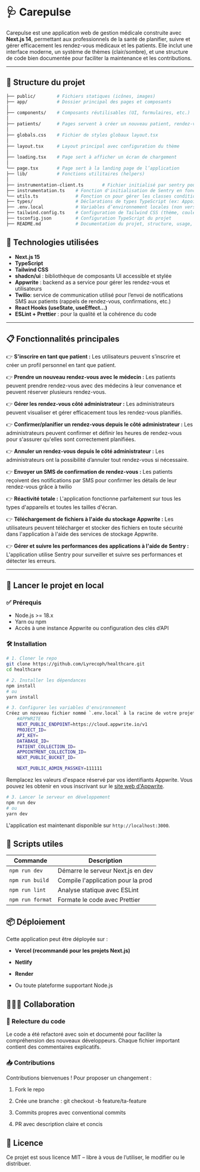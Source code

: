 # 🩺 Carepulse

Carepulse est une application web de gestion médicale construite avec **Next.js 14**, permettant aux professionnels de la santé de planifier, suivre et gérer efficacement les rendez-vous médicaux et les patients. Elle inclut une interface moderne, un système de thèmes (clair/sombre), et une structure de code bien documentée pour faciliter la maintenance et les contributions.

---

## 📁 Structure du projet

```bash
├── public/        # Fichiers statiques (icônes, images) 
├── app/           # Dossier principal des pages et composants 
│ 
├── components/    # Composants réutilisables (UI, formulaires, etc.) 
│ 
├── patients/      # Pages servent à créer un nouveau patient, rendez-vous 
│ 
├── globals.css    # Fichier de styles globaux layout.tsx 
│ 
├── layout.tsx     # Layout principal avec configuration du thème 
│
├── loading.tsx    # Page sert à afficher un écran de chargement
│ 
└── page.tsx       # Page sert à la landing page de l’application 
├── lib/           # Fonctions utilitaires (helpers) 
│ 
├── instrumentation-client.ts       # Fichier initialisé par sentry pour le client (navigateur)
├── instrumentation.ts    # Fonction d'initialisation de Sentry en fonction du runtime utilisé 
└── utils.ts              # Fonction cn pour gérer les classes conditionnelles 
├── types/                # Déclarations de types TypeScript (ex: Appointment) 
├── .env.local            # Variables d’environnement locales (non versionnées)
├── tailwind.config.ts    # Configuration de Tailwind CSS (thème, couleurs, breakpoints)
├── tsconfig.json         # Configuration TypeScript du projet
├── README.md             # Documentation du projet, structure, usage, et informations générales.

```

## 🧰 Technologies utilisées

- **Next.js 15**
- **TypeScript**
- **Tailwind CSS**
- **shadcn/ui** : bibliothèque de composants UI accessible et stylée
- **Appwrite** : backend as a service pour gérer les rendez-vous et utilisateurs
- **Twilio**:  service de communication utilisé pour l’envoi de notifications SMS aux patients  (rappels de rendez-vous, confirmations, etc.)
- **React Hooks (useState, useEffect...)**
- **ESLint + Prettier** : pour la qualité et la cohérence du code

---

## 📋 Fonctionnalités principales

👉 **S'inscrire en tant que patient :**  Les utilisateurs peuvent s’inscrire et créer un profil personnel en tant que patient.

👉 **Prendre un nouveau rendez-vous avec le médecin :**  Les patients peuvent prendre rendez-vous avec des médecins à leur convenance et peuvent réserver plusieurs rendez-vous.

👉 **Gérer les rendez-vous côté administrateur :**  Les administrateurs peuvent visualiser et gérer efficacement tous les rendez-vous planifiés.

👉 **Confirmer/planifier un rendez-vous depuis le côté administrateur :**  Les administrateurs peuvent confirmer et définir les heures de rendez-vous pour s'assurer qu'elles sont correctement planifiées.

👉 **Annuler un rendez-vous depuis le côté administrateur :**  Les administrateurs ont la possibilité d’annuler tout rendez-vous si nécessaire.

👉 **Envoyer un SMS de confirmation de rendez-vous :**  Les patients reçoivent des notifications par SMS pour confirmer les détails de leur rendez-vous grâce à twilio

👉 **Réactivité totale :**  L'application fonctionne parfaitement sur tous les types d'appareils et toutes les tailles d'écran.

👉 **Téléchargement de fichiers à l'aide du stockage Appwrite :**  Les utilisateurs peuvent télécharger et stocker des fichiers en toute sécurité dans l'application à l'aide des services de stockage Appwrite.

👉 **Gérer et suivre les performances des applications à l'aide de Sentry :**  L'application utilise Sentry pour surveiller et suivre ses performances et détecter les erreurs.

---

## 🚀 Lancer le projet en local

### ✅ Prérequis

- Node.js >= 18.x
- Yarn ou npm
- Accès à une instance Appwrite ou configuration des clés d’API

### 🛠 Installation

```bash
# 1. Cloner le repo
git clone https://github.com/Lyrecoph/healthcare.git
cd healthcare
```

```bash
# 2. Installer les dépendances
npm install
# ou
yarn install
```

```bash
# 3. Configurer les variables d'environnement
Créez un nouveau fichier nommé `.env.local` à la racine de votre projet et ajoutez le contenu suivant :
    #APPWRITE
    NEXT_PUBLIC_ENDPOINT=https://cloud.appwrite.io/v1
    PROJECT_ID=
    API_KEY=
    DATABASE_ID=
    PATIENT_COLLECTION_ID=
    APPOINTMENT_COLLECTION_ID=
    NEXT_PUBLIC_BUCKET_ID=

    NEXT_PUBLIC_ADMIN_PASSKEY=111111
```
Remplacez les valeurs d'espace réservé par vos identifiants Appwrite. Vous pouvez les obtenir en vous inscrivant sur le [site web d'Appwrite](https://appwrite.io/).

```bash
# 3. Lancer le serveur en développement
npm run dev
# ou
yarn dev
```
L'application est maintenant disponible sur `http://localhost:3000`.

## 🧪 Scripts utiles

| Commande        | Description                          |
|-----------------|--------------------------------------|
| `npm run dev`   | Démarre le serveur Next.js en dev    |
| `npm run build` | Compile l'application pour la prod   |
| `npm run lint`  | Analyse statique avec ESLint         |
| `npm run format`| Formate le code avec Prettier        |

## 📦 Déploiement
Cette application peut être déployée sur :

- **Vercel (recommandé pour les projets Next.js)**

- **Netlify**

- **Render**

- Ou toute plateforme supportant Node.js

## 👨‍👩‍👧 Collaboration

### 🔄 Relecture du code

Le code a été refactoré avec soin et documenté pour faciliter la compréhension des nouveaux développeurs. Chaque fichier important contient des commentaires explicatifs.

### 📥 Contributions

Contributions bienvenues ! Pour proposer un changement :

1. Fork le repo

2. Crée une branche : git checkout -b feature/ta-feature

3. Commits propres avec conventional commits

4. PR avec description claire et concis


## 📝 Licence

Ce projet est sous licence MIT – libre à vous de l’utiliser, le modifier ou le distribuer.